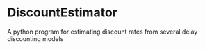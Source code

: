 # DiscountEstimator
A python program for estimating discount rates from several delay discounting models
